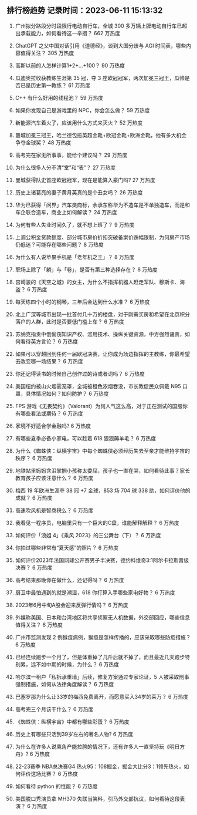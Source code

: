 
## 排行榜趋势 记录时间：2023-06-11 15:13:32
  
  1. 广州拟分路段分时段限行电动自行车，全城 300 多万辆上牌电动自行车已超出承载能力，如何看待这一举措？ 662 万热度
    
  2. ChatGPT 之父中国对话引用《道德经》，谈到大国分歧与 AGI 时间表，哪些内容值得关注？ 305 万热度
    
  3. 高斯以前的人怎样计算1+2+…+100？ 90 万热度
    
  4. 瓜迪奥拉收获教练生涯第 35 冠，夺 3 座欧冠冠军，两次加冕三冠王，瓜帅是否已是历史第一教练？ 61 万热度
    
  5. C++ 有什么好用的线程池？ 59 万热度
    
  6. 如果你发现自己是游戏里的 NPC，你会怎么做？ 59 万热度
    
  7. 新能源汽车着火了，应该用什么方式来灭火？ 52 万热度
    
  8. 曼城加冕三冠王，哈兰德包揽英超金靴+欧冠金靴+欧洲金靴，他有多大机会争夺金球奖？ 48 万热度
    
  9. 高考完在家无所事事，能给个建议吗？ 29 万热度
    
  10. 为什么很多人分不清“堂”和“表”？ 27 万热度
    
  11. 曼城获得队史首座欧冠冠军，现在是能算入豪门吗? 27 万热度
    
  12. 历史上诸葛亮的妻子黄月英真的是个丑女吗？ 26 万热度
    
  13. 华为已获得「问界」汽车类商标，余承东称华为不造车是不单独造车，而是和车企联合造车，商业上如何解读？ 24 万热度
    
  14. 为何有些人失业时间久了，就不想上班了？ 9 万热度
    
  15. 上调公积金贷款额度、部分城市房价折扣突破备案价跌幅限制，为何房产市场仍低迷？可能存在哪些问题？ 8 万热度
    
  16. 为什么有人说苹果手机是「老年机之王」？ 8 万热度
    
  17. 职场上除了「躺」与「卷」，是否有第三种选择存在？ 8 万热度
    
  18. 宫崎骏的《天空之城》的女主，为什么不指挥机器人赶走军队、穆斯卡、海盗？ 6 万热度
    
  19. 每天练四个小时的钢琴，三年后会达到什么水准？ 6 万热度
    
  20. 北上广深等城市出现一批首付几十万的楼盘，对于刚需买房和希望在北京积分落户的人群，此时是否要低门槛上车？ 6 万热度
    
  21. 苏纳克指责中俄偷窃知识产权、滥用技术、操纵关键资源，中方强烈谴责，如何看待英方言论？ 6 万热度
    
  22. 如果可以穿越回到任何一届欧冠决赛，让你成为场边指挥的主教练，你最希望去改变哪一场结果？ 6 万热度
    
  23. 你还记得读书的时候自己创作过的诗或者词吗？ 6 万热度
    
  24. 美国纽约被山火烟雾笼罩，全城被橙色浓烟吞没，市长敦促民众佩戴 N95 口罩，具体情况如何？如何防护？ 6 万热度
    
  25. FPS 游戏《无畏契约》（Valorant）为何人气这么高，对于正在测试的国服你有哪些看法或期待？ 6 万热度
    
  26. 家境不好适合学金融吗? 6 万热度
    
  27. 有哪些夏季必备小家电，可以趁着 618 狠狠薅羊毛？ 6 万热度
    
  28. 为什么《蜘蛛侠：纵横宇宙》中每个蜘蛛侠必须经历失去至亲才能维持宇宙的秩序？ 6 万热度
    
  29. 地铁站里妈妈含泪掌掴小孩称太委屈，孩子也一直在哭，如何看待此事？家长教育孩子应该注意什么？ 6 万热度
    
  30. 梅西 19 年欧洲生涯夺 38 冠 +7 金球，853 场 704 球 338 助，如何评价他的成就？ 6 万热度
    
  31. 高速吹风机是智商税么？ 6 万热度
    
  32. 我看见一程序员，电脑里只有一个巨大的C盘，谁能解释解释？ 6 万热度
    
  33. 如何评价「浪姐 4」《乘风 2023》的三公舞台（下）？ 6 万热度
    
  34. 你拍过哪些非常有“夏天感”的照片？ 6 万热度
    
  35. 如何评价2023年法国网球公开赛男子半决赛，德约科维奇3:1阿尔卡拉斯晋级决赛？ 6 万热度
    
  36. 高考结束那晚你在做什么，还记得吗？ 6 万热度
    
  37. 厨卫中最怕遇到的就是潮湿，618 你打算入手哪些家电好物？ 6 万热度
    
  38. 2023年6月中旬A股会迎来反弹行情吗？ 6 万热度
    
  39. 外媒称美国、日本和台湾地区将共享侦察无人机数据，外交部回应，哪些信息值得关注？ 6 万热度
    
  40. 广州市监测发现 2 例猴痘病例，猴痘是怎样传播的，应该采取哪些防疫措施？ 6 万热度
    
  41. 已经连续跑步一个月了，但是体重掉了几斤后就不掉了，而且最近几天跑步特别累，远不如中期的时候，为什么？ 6 万热度
    
  42. 哈尔滨一租户「私拆承重墙」后续，修复方案通过专家论证，5 人被采取刑事强制措施，如何从法律角度解读？ 6 万热度
    
  43. 巴塞罗那为什么让33岁的梅西免费离开，而愿意买入34岁的莱万？ 6 万热度
    
  44. 高考完三个月该干什么？ 6 万热度
    
  45. 《蜘蛛侠：纵横宇宙》中都有哪些彩蛋？ 6 万热度
    
  46. 历史上有哪些只活到39岁左右的著名人物? 6 万热度
    
  47. 为什么在许多人说鹰角产能拉胯的情况下，还有许多人一直坚持玩《明日方舟》? 6 万热度
    
  48. 22-23赛季 NBA总决赛G4 热火95：108掘金，掘金大比分3：1领先热火，如何评价这场比赛？ 6 万热度
    
  49. 如何看待 python 的性能？ 6 万热度
    
  50. 美国脱口秀演员拿 MH370 失联当笑料，引马外交部抗议，如何看待这段表演？ 6 万热度
    